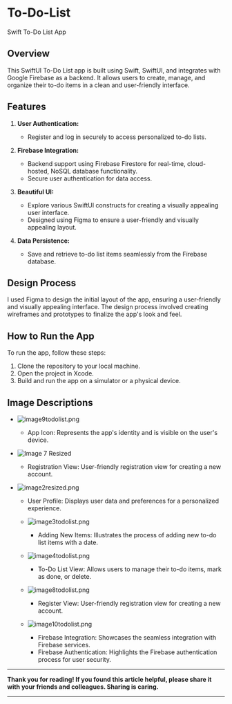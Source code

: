 # To-Do-List
Swift To-Do List App

## Overview

This SwiftUI To-Do List app is built using Swift, SwiftUI, and integrates with Google Firebase as a backend. It allows users to create, manage, and organize their to-do items in a clean and user-friendly interface.

## Features

1. **User Authentication:**
   - Register and log in securely to access personalized to-do lists.

2. **Firebase Integration:**
   - Backend support using Firebase Firestore for real-time, cloud-hosted, NoSQL database functionality.
   - Secure user authentication for data access.

3. **Beautiful UI:**
   - Explore various SwiftUI constructs for creating a visually appealing user interface.
   - Designed using Figma to ensure a user-friendly and visually appealing layout.

4. **Data Persistence:**
   - Save and retrieve to-do list items seamlessly from the Firebase database.

## Design Process

I used Figma to design the initial layout of the app, ensuring a user-friendly and visually appealing interface. The design process involved creating wireframes and prototypes to finalize the app's look and feel.

## How to Run the App

To run the app, follow these steps:

1. Clone the repository to your local machine.
2. Open the project in Xcode.
3. Build and run the app on a simulator or a physical device.

## Image Descriptions

   - ![image9todolist.png](OOther/image%209%20todolist%20resized.png)
     - App Icon: Represents the app's identity and is visible on the user's device.

- ![Image 7 Resized](OOther/img%207%20resized.png)
     - Registration View: User-friendly registration view for creating a new account.

- ![image2resized.png](OOther/image%202%20resized.png)
     - User Profile: Displays user data and preferences for a personalized experience.

   - ![image3todolist.png](OOther/image%203%20todolist%20resized.png)
     - Adding New Items: Illustrates the process of adding new to-do list items with a date.

   - ![image4todolist.png](OOther/image%204%20todolist%20resized.png)
     - To-Do List View: Allows users to manage their to-do items, mark as done, or delete.


   - ![image8todolist.png](OOther/image%208%20todolist%20resized.png)
     - Register View: User-friendly registration view for creating a new account.

   - ![image10todolist.png](OOther/image%2010%20todolist%20resized.png)
     - Firebase Integration: Showcases the seamless integration with Firebase services.
     - Firebase Authentication: Highlights the Firebase authentication process for user security.

---

**Thank you for reading! If you found this article helpful, please share it with your friends and colleagues. Sharing is caring.**

---
